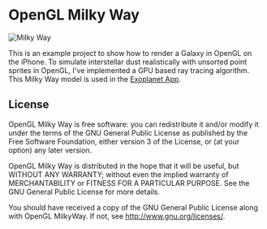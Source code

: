 OpenGL Milky Way 
===========================================================================

![Milky Way](/hannorein/OpenGLMilkyWay/raw/master/screenshot.png) 

This is an example project to show how to render a Galaxy in OpenGL on the iPhone. 
To simulate interstellar dust realistically with unsorted point sprites in OpenGL, I've implemented a GPU based ray tracing algorithm.
This Milky Way model is used in the [Exoplanet App](http://exoplanetapp.com). 

License
-------
OpenGL Milky Way is free software: you can redistribute it and/or modify it under the terms of the GNU General Public License as published by the Free Software Foundation, either version 3 of the License, or (at your option) any later version.

OpenGL Milky Way is distributed in the hope that it will be useful, but WITHOUT ANY WARRANTY; without even the implied warranty of MERCHANTABILITY or FITNESS FOR A PARTICULAR PURPOSE.  See the GNU General Public License for more details.

You should have received a copy of the GNU General Public License along with OpenGL MilkyWay.  If not, see <http://www.gnu.org/licenses/>.




